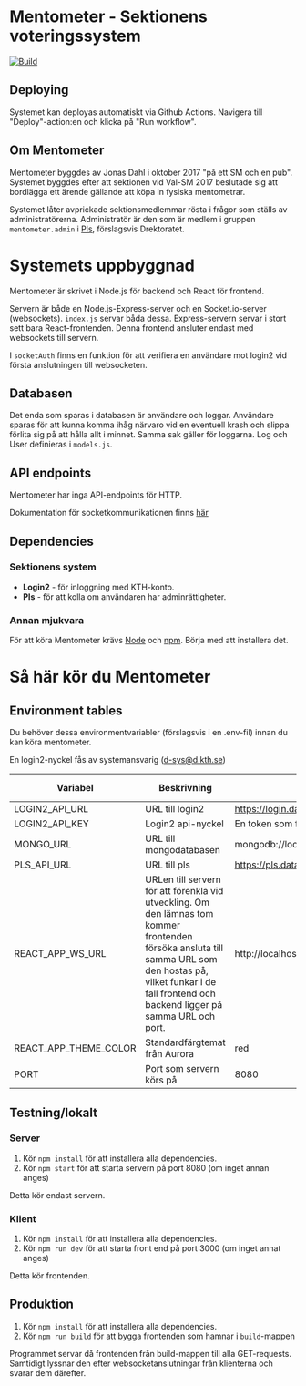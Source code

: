 # Mentometer - Sektionens voteringssystem
[![Build](https://github.com/datasektionen/mentometer/actions/workflows/test.yml/badge.svg)](https://github.com/datasektionen/mentometer/actions/workflows/test.yml)

## Deploying
Systemet kan deployas automatiskt via Github Actions. Navigera till "Deploy"-action:en och klicka på "Run workflow".
## Om Mentometer
Mentometer byggdes av Jonas Dahl i oktober 2017 "på ett SM och en pub". Systemet byggdes efter att sektionen vid Val-SM 2017 beslutade sig att bordlägga ett ärende gällande att köpa in fysiska mentometrar.

Systemet låter avprickade sektionsmedlemmar rösta i frågor som ställs av administratörerna. Administratör är den som är medlem i gruppen ```mentometer.admin``` i [Pls](https://pls.datasektionen.se), förslagsvis Drektoratet. 

# Systemets uppbyggnad

Mentometer är skrivet i Node.js för backend och React för frontend.

Servern är både en Node.js-Express-server och en Socket.io-server (websockets). ```index.js``` servar båda dessa. Express-servern servar i stort sett bara React-frontenden. Denna frontend ansluter endast med websockets till servern.

I ```socketAuth``` finns en funktion för att verifiera en användare mot login2 vid första anslutningen till websocketen.

## Databasen
Det enda som sparas i databasen är användare och loggar. Användare sparas för att kunna komma ihåg närvaro vid en eventuell krash och slippa förlita sig på att hålla allt i minnet. Samma sak gäller för loggarna. Log och User definieras i ```models.js```.

## API endpoints
Mentometer har inga API-endpoints för HTTP.

Dokumentation för socketkommunikationen finns [här](API.md)

## Dependencies
### Sektionens system
- **Login2** - för inloggning med KTH-konto.
- **Pls** - för att kolla om användaren har adminrättigheter.

### Annan mjukvara
För att köra Mentometer krävs [Node](https://nodejs.org/en/) och [npm](https://www.npmjs.com/get-npm). Börja med att installera det.

# Så här kör du Mentometer
## Environment tables

Du behöver dessa environmentvariabler (förslagsvis i en .env-fil) innan du kan köra mentometer.

En login2-nyckel fås av systemansvarig (d-sys@d.kth.se)

| Variabel              | Beskrivning                           | Exempel                                               | Default-värde |
|-----------------------|---------------------------------------|-------------------------------------------------------|---------------|
| LOGIN2_API_URL   | URL till login2                       | https://login.datasektionen.se                             | -             |
| LOGIN2_API_KEY   | Login2 api-nyckel                     | En token som fås av [systemansvarig](mailto:d-sys@d.kth.se)| -             |
| MONGO_URL        | URL till mongodatabasen               | mongodb://localhost:27017/mentometer                       | -             |
| PLS_API_URL      | URL till pls                          | https://pls.datasektionen.se/api                           | -             |
| REACT_APP_WS_URL | URLen till servern för att förenkla vid utveckling. Om den lämnas tom kommer frontenden försöka ansluta till samma URL som den hostas på, vilket funkar i de fall frontend och backend ligger på samma URL och port.    | http://localhost:8080               | -             |
| REACT_APP_THEME_COLOR | Standardfärgtemat från Aurora    | red                                                        | red           |
| PORT             | Port som servern körs på              | 8080                                                       | 8080          |


## Testning/lokalt
### Server

1. Kör `npm install` för att installera alla dependencies.
2. Kör `npm start` för att starta servern på port 8080 (om inget annan anges)

Detta kör endast servern.

### Klient

1. Kör `npm install` för att installera alla dependencies.
2. Kör `npm run dev` för att starta front end på port 3000 (om inget annat anges)

Detta kör frontenden.

## Produktion

1. Kör `npm install` för att installera alla dependencies.
2. Kör `npm run build` för att bygga frontenden som hamnar i ```build```-mappen

Programmet servar då frontenden från build-mappen till alla GET-requests. Samtidigt lyssnar den efter websocketanslutningar från klienterna och svarar dem därefter.
